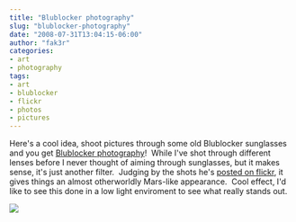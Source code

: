 ```yaml
---
title: "Blublocker photography"
slug: "blublocker-photography"
date: "2008-07-31T13:04:15-06:00"
author: "fak3r"
categories:
- art
- photography
tags:
- art
- blublocker
- flickr
- photos
- pictures
---
```


Here's a cool idea, shoot pictures through some old Blublocker sunglasses and you get [Blublocker photography](http://www.dirtyworldnews.com/2008/02/blublocker_photography.php)!  While I've shot through different lenses before I never thought of aiming through sunglasses, but it makes sense, it's just another filter.  Judging by the shots he's [posted on flickr](http://www.flickr.com/photos/dirtyworldnews/tags/blublockers/), it gives things an almost otherworldly Mars-like appearance.  Cool effect, I'd like to see this done in a low light enviroment to see what really stands out.

![](http://farm3.static.flickr.com/2215/2277946518_aa32c052e7.jpg)
